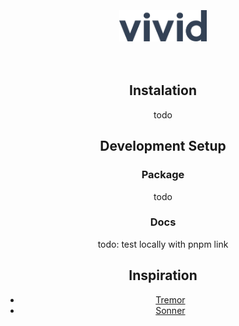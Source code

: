 <br>
<br>
<br>
<div align="center">
  <img alt="Vivid Logo" src="images/vivid-logo.svg" height="50"/>
<br>
<br>
<br>

## Instalation

todo

## Development Setup

### Package

todo

### Docs

todo: test locally with pnpm link

## Inspiration

- [Tremor](https://www.tremor.so/)
- [Sonner](https://sonner.emilkowal.ski/)

